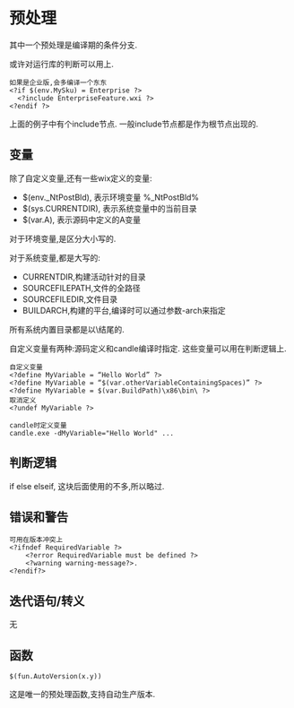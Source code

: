 # 预处理

其中一个预处理是编译期的条件分支.

或许对运行库的判断可以用上.

    如果是企业版,会多编译一个东东
    <?if $(env.MySku) = Enterprise ?>
      <?include EnterpriseFeature.wxi ?>
    <?endif ?>

上面的例子中有个include节点.
一般include节点都是作为根节点出现的.

## 变量

除了自定义变量,还有一些wix定义的变量:

- $(env._NtPostBld), 表示环境变量 %_NtPostBld%
- $(sys.CURRENTDIR), 表示系统变量中的当前目录
- $(var.A), 表示源码中定义的A变量

对于环境变量,是区分大小写的.

对于系统变量,都是大写的:

- CURRENTDIR,构建活动针对的目录
- SOURCEFILEPATH,文件的全路径
- SOURCEFILEDIR,文件目录
- BUILDARCH,构建的平台,编译时可以通过参数-arch来指定

所有系统内置目录都是以\结尾的.

自定义变量有两种:源码定义和candle编译时指定.
这些变量可以用在判断逻辑上.

    自定义变量
    <?define MyVariable = “Hello World” ?>
    <?define MyVariable = “$(var.otherVariableContainingSpaces)” ?>
    <?define MyVariable = $(var.BuildPath)\x86\bin\ ?>
    取消定义
    <?undef MyVariable ?>

    candle时定义变量
    candle.exe -dMyVariable="Hello World" ...

## 判断逻辑

if else elseif, 这块后面使用的不多,所以略过.

## 错误和警告

    可用在版本冲突上
    <?ifndef RequiredVariable ?>
        <?error RequiredVariable must be defined ?>
        <?warning warning-message?>.
    <?endif?>

## 迭代语句/转义

无

## 函数

    $(fun.AutoVersion(x.y))

这是唯一的预处理函数,支持自动生产版本.

